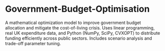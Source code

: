 # Government-Budget-Optimisation
A mathematical optimization model to improve government budget allocation and mitigate the cost-of-living crisis. Uses linear programming, real UK expenditure data, and Python (NumPy, SciPy, CVXOPT) to distribute funding efficiently across public sectors. Includes scenario analysis and trade-off parameter tuning.
